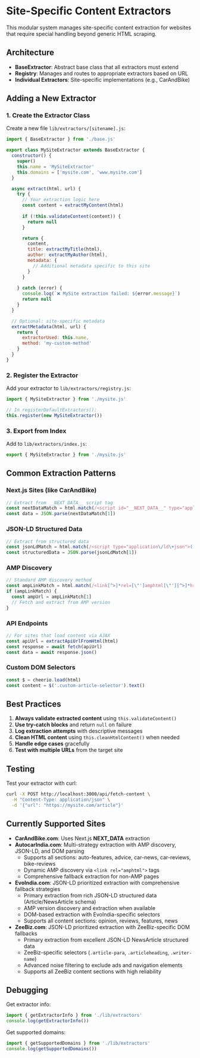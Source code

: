 # Site-Specific Content Extractors

This modular system manages site-specific content extraction for websites that require special handling beyond generic HTML scraping.

## Architecture

- **BaseExtractor**: Abstract base class that all extractors must extend
- **Registry**: Manages and routes to appropriate extractors based on URL
- **Individual Extractors**: Site-specific implementations (e.g., CarAndBike)

## Adding a New Extractor

### 1. Create the Extractor Class

Create a new file `lib/extractors/[sitename].js`:

```javascript
import { BaseExtractor } from './base.js'

export class MySiteExtractor extends BaseExtractor {
  constructor() {
    super()
    this.name = 'MySiteExtractor'
    this.domains = ['mysite.com', 'www.mysite.com']
  }

  async extract(html, url) {
    try {
      // Your extraction logic here
      const content = extractMyContent(html)
      
      if (!this.validateContent(content)) {
        return null
      }

      return {
        content,
        title: extractMyTitle(html),
        author: extractMyAuthor(html),
        metadata: {
          // Additional metadata specific to this site
        }
      }
      
    } catch (error) {
      console.log(`❌ MySite extraction failed: ${error.message}`)
      return null
    }
  }

  // Optional: site-specific metadata
  extractMetadata(html, url) {
    return {
      extractorUsed: this.name,
      method: 'my-custom-method'
    }
  }
}
```

### 2. Register the Extractor

Add your extractor to `lib/extractors/registry.js`:

```javascript
import { MySiteExtractor } from './mysite.js'

// In registerDefaultExtractors():
this.register(new MySiteExtractor())
```

### 3. Export from Index

Add to `lib/extractors/index.js`:

```javascript
export { MySiteExtractor } from './mysite.js'
```

## Common Extraction Patterns

### Next.js Sites (like CarAndBike)
```javascript
// Extract from __NEXT_DATA__ script tag
const nextDataMatch = html.match(/<script id="__NEXT_DATA__" type="application\/json">(.*?)<\/script>/s)
const data = JSON.parse(nextDataMatch[1])
```

### JSON-LD Structured Data
```javascript
// Extract from structured data
const jsonLdMatch = html.match(/<script type="application\/ld\+json">(.*?)<\/script>/s)
const structuredData = JSON.parse(jsonLdMatch[1])
```

### AMP Discovery
```javascript
// Standard AMP discovery method
const ampLinkMatch = html.match(/<link[^>]*rel=[\"']amphtml[\"'][^>]*href=[\"']([^\"']+)[\"'][^>]*>/i)
if (ampLinkMatch) {
  const ampUrl = ampLinkMatch[1]
  // Fetch and extract from AMP version
}
```

### API Endpoints
```javascript
// For sites that load content via AJAX
const apiUrl = extractApiUrlFromHtml(html)
const response = await fetch(apiUrl)
const data = await response.json()
```

### Custom DOM Selectors
```javascript
const $ = cheerio.load(html)
const content = $('.custom-article-selector').text()
```

## Best Practices

1. **Always validate extracted content** using `this.validateContent()`
2. **Use try-catch blocks** and return `null` on failure
3. **Log extraction attempts** with descriptive messages
4. **Clean HTML content** using `this.cleanHtmlContent()` when needed
5. **Handle edge cases** gracefully
6. **Test with multiple URLs** from the target site

## Testing

Test your extractor with curl:

```bash
curl -X POST http://localhost:3000/api/fetch-content \
  -H "Content-Type: application/json" \
  -d '{"url": "https://mysite.com/article"}'
```

## Currently Supported Sites

- **CarAndBike.com**: Uses Next.js __NEXT_DATA__ extraction
- **AutocarIndia.com**: Multi-strategy extraction with AMP discovery, JSON-LD, and DOM parsing
  - Supports all sections: auto-features, advice, car-news, car-reviews, bike-reviews
  - Dynamic AMP discovery via `<link rel="amphtml">` tags
  - Comprehensive fallback extraction for non-AMP pages
- **EvoIndia.com**: JSON-LD prioritized extraction with comprehensive fallback strategies
  - Primary extraction from rich JSON-LD structured data (Article/NewsArticle schema)
  - AMP version discovery and extraction when available
  - DOM-based extraction with EvoIndia-specific selectors
  - Supports all content sections: opinion, reviews, features, news
- **ZeeBiz.com**: JSON-LD prioritized extraction with ZeeBiz-specific DOM fallbacks
  - Primary extraction from excellent JSON-LD NewsArticle structured data
  - ZeeBiz-specific selectors (`.article-para`, `.articleheading`, `.writer-name`)
  - Advanced noise filtering to exclude ads and navigation elements
  - Supports all ZeeBiz content sections with high reliability

## Debugging

Get extractor info:
```javascript
import { getExtractorInfo } from './lib/extractors'
console.log(getExtractorInfo())
```

Get supported domains:
```javascript
import { getSupportedDomains } from './lib/extractors'
console.log(getSupportedDomains())
```